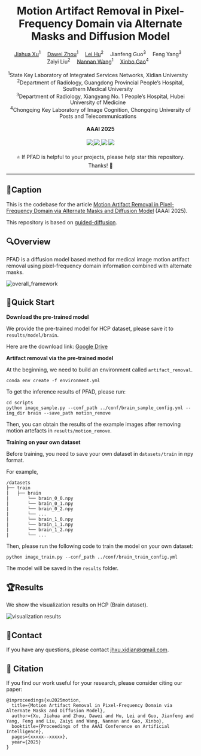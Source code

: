 <div align="center">
  
<h1> Motion Artifact Removal in Pixel-Frequency Domain via Alternate Masks and Diffusion Model </h1>

<div>
    <a href='https://scholar.google.com.hk/citations?user=NC_8AWkAAAAJ'target='_blank'>Jiahua Xu</a><sup>1</sup>&emsp;
    <a href='https://scholar.google.com.hk/citations?user=7H-LIigAAAAJ'target='_blank'>Dawei Zhou</a><sup>1</sup>&emsp;
    <a href='https://scholar.google.com.hk/citations?user=AyboWyoAAAAJ'target='_blank'>Lei Hu</a><sup>2</sup>&emsp;
    Jianfeng Guo<sup>3</sup>&emsp;
    Feng Yang<sup>3</sup>&emsp;
    </br>
    Zaiyi Liu<sup>2</sup>&emsp;
    <a href='https://scholar.google.com.hk/citations?user=SRBn7oUAAAAJ'target='_blank'>Nannan Wang</a><sup>1</sup>&emsp;
    <a href='https://scholar.google.com.hk/citations?user=VZVTOOIAAAAJ'target='_blank'>Xinbo Gao</a><sup>4</sup>&emsp;
</div>
</br>
<div>
    <sup>1</sup>State Key Laboratory of Integrated Services Networks, Xidian University&emsp;<br>
    <sup>2</sup>Department of Radiology, Guangdong Provincial People’s Hospital, Southern Medical University&emsp;<br>
    <sup>3</sup>Department of Radiology, Xiangyang No. 1 People’s Hospital, Hubei University of Medicine&emsp;<br>
    <sup>4</sup>Chongqing Key Laboratory of Image Cognition, Chongqing University of Posts and Telecommunications&emsp;
</div>
</br>
<div>
    <strong>AAAI 2025</strong>
</div>
<div>
    <h4 align="center">
        <a href="https://arxiv.org/abs/2412.07590" target='_blank'>
        <img src="https://img.shields.io/badge/Paper-Arxiv-b31b1b.svg">
        </a>
        <a href="https://github.com/medcx/PFAD" target='_blank'>
        <img src="https://img.shields.io/badge/Github%20🤗-PFAD-yellow">
        </a>
        <img src="https://visitor-badge.laobi.icu/badge?page_id=medcx/PFAD">
        <a href="https://github.com/medcx/PFAD" target='_blank'>
        <img src="https://img.shields.io/github/stars/medcx/PFAD?style=social">
        </a>
    </h4>
</div>

⭐ If PFAD is helpful to your projects, please help star this repository. Thanks! 🤗

</div>


---
## 🔑Caption

This is the codebase for the article [Motion Artifact Removal in Pixel-Frequency Domain via Alternate Masks and Diffusion Model](https://arxiv.org/pdf/2412.07590) (AAAI 2025).

This repository is based on [guided-diffusion](https://github.com/openai/guided-diffusion).

## 🔍Overview

PFAD is a diffusion model based method for medical image motion artifact removal using pixel-frequency domain information combined with alternate masks.

![overall_framework](./assets/method.png)

## 🔧Quick Start

**Download the pre-trained model**

We provide the pre-trained model for HCP dataset, please save it to ```results/model/brain```. 

Here are the download link: 
[Google Drive](https://drive.google.com/file/d/1Hh0wabKmW5CUXpUAS4GcEHZIoYeZq_v-/view?usp=sharing)

**Artifact removal via the pre-trained model**

At the beginning, we need to build an environment called ```artifact_removal```.
```
conda env create -f environment.yml
```
To get the inference results of PFAD, please run:
```
cd scripts
python image_sample.py --conf_path ../conf/brain_sample_config.yml --img_dir brain --save_path motion_remove
```
Then, you can obtain the results of the example images after removing motion artefacts in ```results/motion_remove```.

**Training on your own dataset**

Before training, you need to save your own dataset in ```datasets/train``` in npy format.

For example,
```
/datasets
├── train
|   ├── brain
|       └── brain_0_0.npy
|       └── brain_0_1.npy
|       └── brain_0_2.npy
|       └── ...
|       └── brain_1_0.npy
|       └── brain_1_1.npy
|       └── brain_1_2.npy
|       └── ...
```
Then, please run the following code to train the model on your own dataset:
```
python image_train.py --conf_path ../conf/brain_train_config.yml
```
The model will be saved in the ```results``` folder.


## 🏆Results

We show the visualization results on HCP (Brain dataset).

![visualization results](./assets/brain.png)

## 📧Contact

If you have any questions, please contact jhxu.xidian@gmail.com.


## 📖 Citation
If you find our work useful for your research, please consider citing our paper:
```
@inproceedings{xu2025motion,
  title={Motion Artifact Removal in Pixel-Frequency Domain via Alternate Masks and Diffusion Model},
  author={Xu, Jiahua and Zhou, Dawei and Hu, Lei and Guo, Jianfeng and Yang, Feng and Liu, Zaiyi and Wang, Nannan and Gao, Xinbo},
  booktitle={Proceedings of the AAAI Conference on Artificial Intelligence},
  pages={xxxxx--xxxxx},
  year={2025}
}
```

